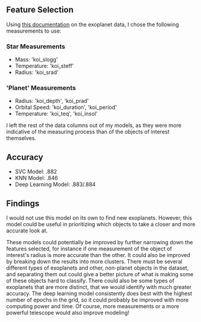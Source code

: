 ## Feature Selection

Using [this documentation](https://exoplanetarchive.ipac.caltech.edu/docs/API_kepcandidate_columns.html) on the exoplanet data, I chose the following measurements to use:

### Star Measurements

* Mass: 'koi_slogg'
* Temperature: 'koi_steff'
* Radius: 'koi_srad'

### 'Planet' Measurements

* Radius: 'koi_depth', 'koi_prad'
* Orbital Speed: 'koi_duration', 'koi_period'
* Temperature: 'koi_teq', 'koi_insol'

I left the rest of the data columns out of my models, as they were more indicative of the measuring process than of the objects of interest themselves.

## Accuracy

* SVC Model: .882
* KNN Model: .846
* Deep Learning Model: .883/.884

## Findings

I would not use this model on its own to find new exoplanets. However, this model could be useful in prioritizing which objects to take a closer and more accurate look at. 

These models could potentially be improved by further narrowing down the features selected, for instance if one measurement of the object of interest's radius is more accurate than the other. It could also be improved by breaking down the results into more clusters. There must be several different types of exoplanets and other, non-planet objects in the dataset, and separating them out could give a better picture of what is making some of these objects hard to classify. There could also be some types of exoplanets that are more distinct, that we would identify with much greater accuracy. The deep learning model consistently does best with the highest number of epochs in the grid, so it could probably be improved with more computing power and time. Of course, more measurements or a more powerful telescope would also improve modeling!


